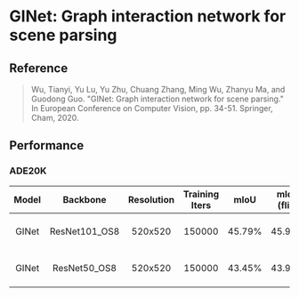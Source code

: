 # GINet: Graph interaction network for scene parsing

## Reference

> Wu, Tianyi, Yu Lu, Yu Zhu, Chuang Zhang, Ming Wu, Zhanyu Ma, and Guodong Guo. "GINet: Graph interaction network for scene parsing." In European Conference on Computer Vision, pp. 34-51. Springer, Cham, 2020.


## Performance

### ADE20K
| Model | Backbone | Resolution | Training Iters | mIoU | mIoU (flip) | mIoU (ms+flip) | Links |
|:-:|:-:|:-:|:-:|:-:|:-:|:-:|:-:|
|GINet|ResNet101_OS8|520x520|150000|45.79%|45.94%|46.18%|[model](https://paddleseg.bj.bcebos.com/dygraph/ade20k/ginet_resnet101_os8_ade20k_520x520_150k/model.pdparams) \| [log](https://paddleseg.bj.bcebos.com/dygraph/ade20k/ginet_resnet101_os8_ade20k_520x520_150k/train.log) \| [vdl](https://paddlepaddle.org.cn/paddle/visualdl/service/app?id=46b63c18e421e2a0ba95faefdc8d5c39) |
|GINet|ResNet50_OS8|520x520|150000|43.45%|43.98%|43.80%|[model](https://paddleseg.bj.bcebos.com/dygraph/ade20k/ginet_resnet50_os8_ade20k_520x520_150k/model.pdparams) \| [log](https://paddleseg.bj.bcebos.com/dygraph/ade20k/ginet_resnet50_os8_ade20k_520x520_150k/train.log) \| [vdl](https://paddlepaddle.org.cn/paddle/visualdl/service/app?id=665901e12a35319710197380a5dfafa5) |
